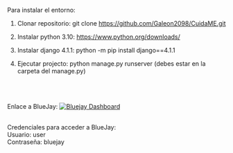 Para instalar el entorno:

1. Clonar repositorio:
 git clone https://github.com/Galeon2098/CuidaME.git

2. Instalar python 3.10:
 https://www.python.org/downloads/

3. Instalar django 4.1.1:
 python -m pip install django==4.1.1

4. Ejecutar projecto:
 python manage.py runserver (debes estar en la carpeta del manage.py)

<br><br><br>
Enlace a BlueJay:  [![Bluejay Dashboard](https://img.shields.io/badge/Bluejay-Dashboard_09-blue.svg)](http://dashboard.bluejay.governify.io/dashboard/script/dashboardLoader.js?dashboardURL=https://reporter.bluejay.governify.io/api/v4/dashboards/tpa-ISPP-2024-GH-Galeon2098_CuidaME/main)

<br>
Credenciales para acceder a BlueJay:<br>
Usuario: user  <br>
Contraseña: bluejay
